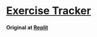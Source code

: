 # [Exercise Tracker](https://www.freecodecamp.org/learn/apis-and-microservices/apis-and-microservices-projects/exercise-tracker)

#### Original at [Replit](https://replit.com/@mattreee)
